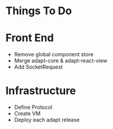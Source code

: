 # Things To Do

# Front End
- Remove global component store
- Merge adapt-core & adapt-react-view
- Add SocketRequest

# Infrastructure
- Define Protocol
- Create VM
- Deploy each adapt release